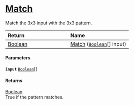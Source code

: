 # [Match](./PatternMatching3x3--Match.md)

Match the 3x3 input with the 3x3 pattern.

| <span>Return&nbsp;&nbsp;&nbsp;&nbsp;&nbsp;&nbsp;&nbsp;&nbsp;&nbsp;&nbsp;&nbsp;&nbsp;&nbsp;&nbsp;&nbsp;&nbsp;&nbsp;&nbsp;&nbsp;&nbsp;&nbsp;&nbsp;&nbsp;&nbsp;&nbsp;&nbsp;&nbsp;&nbsp;&nbsp;&nbsp;</span> | Name | 
| :--- | :--- | 
| [Boolean](https://docs.microsoft.com/en-us/dotnet/api/System.Boolean) | [Match](./PatternMatching3x3--Match.md) ([`Boolean`](https://docs.microsoft.com/en-us/dotnet/api/System.Boolean)[] input) | 


#### Parameters
**`input`**  [`Boolean`](https://docs.microsoft.com/en-us/dotnet/api/System.Boolean)[]<br>
#### Returns
[Boolean](https://docs.microsoft.com/en-us/dotnet/api/System.Boolean)<br>
True if the pattern matches.